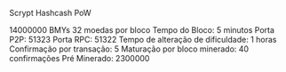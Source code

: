Scrypt Hashcash PoW

14000000 BMYs
32 moedas por bloco
Tempo do Bloco: 5 minutos
Porta P2P: 51323
Porta RPC: 51322
Tempo de alteração de dificuldade: 1 horas
Confirmação por transação: 5
Maturação por bloco minerado: 40 confirmações
Pré Minerado: 2300000
